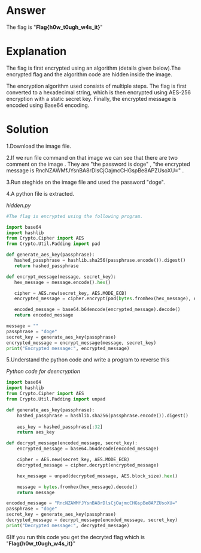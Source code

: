 # Answer
The flag is "**Flag{h0w_t0ugh_w4s_it}**"

# Explanation
The flag is first encrypted using an algorithm (details given below).The encrypted flag and the algorithm code are hidden inside the image.

The encryption algorithm used consists of multiple steps. The flag is first converted to a hexadecimal string, which is then encrypted using AES-256 encryption with a static secret key. Finally, the encrypted message is encoded using Base64 encoding.

# Solution
1.Download the image file.

2.If we run file command on that image we can see that there are two comment on the image . They are "the password is doge" , "the encrypted message is RncNZAWMfJYsnBA8rDlsCjOajmcCHGspBe8APZUsoXU=" .

3.Run steghide on the image file and used the password "doge".

4.A python file is extracted.

 *hidden.py*
 ```python
#The flag is encrypted using the following program.

import base64
import hashlib
from Crypto.Cipher import AES
from Crypto.Util.Padding import pad

def generate_aes_key(passphrase):
    hashed_passphrase = hashlib.sha256(passphrase.encode()).digest()
    return hashed_passphrase

def encrypt_message(message, secret_key):
    hex_message = message.encode().hex()

    cipher = AES.new(secret_key, AES.MODE_ECB)
    encrypted_message = cipher.encrypt(pad(bytes.fromhex(hex_message), AES.block_size))

    encoded_message = base64.b64encode(encrypted_message).decode()
    return encoded_message

message = ""
passphrase = "doge"
secret_key = generate_aes_key(passphrase)
encrypted_message = encrypt_message(message, secret_key)
print("Encrypted message:", encrypted_message)
```

5.Understand the python code and write a program to reverse this 

*Python code for deencryption*
```python
import base64
import hashlib
from Crypto.Cipher import AES
from Crypto.Util.Padding import unpad

def generate_aes_key(passphrase):
    hashed_passphrase = hashlib.sha256(passphrase.encode()).digest()
    
    aes_key = hashed_passphrase[:32]
    return aes_key

def decrypt_message(encoded_message, secret_key):
    encrypted_message = base64.b64decode(encoded_message)

    cipher = AES.new(secret_key, AES.MODE_ECB)
    decrypted_message = cipher.decrypt(encrypted_message)

    hex_message = unpad(decrypted_message, AES.block_size).hex()

    message = bytes.fromhex(hex_message).decode()
    return message

encoded_message = "RncNZAWMfJYsnBA8rDlsCjOajmcCHGspBe8APZUsoXU="
passphrase = "doge"
secret_key = generate_aes_key(passphrase)
decrypted_message = decrypt_message(encoded_message, secret_key)
print("Decrypted message:", decrypted_message)
```

6)If you run this code you get the decryted flag which is "**Flag{h0w_t0ugh_w4s_it}**"
